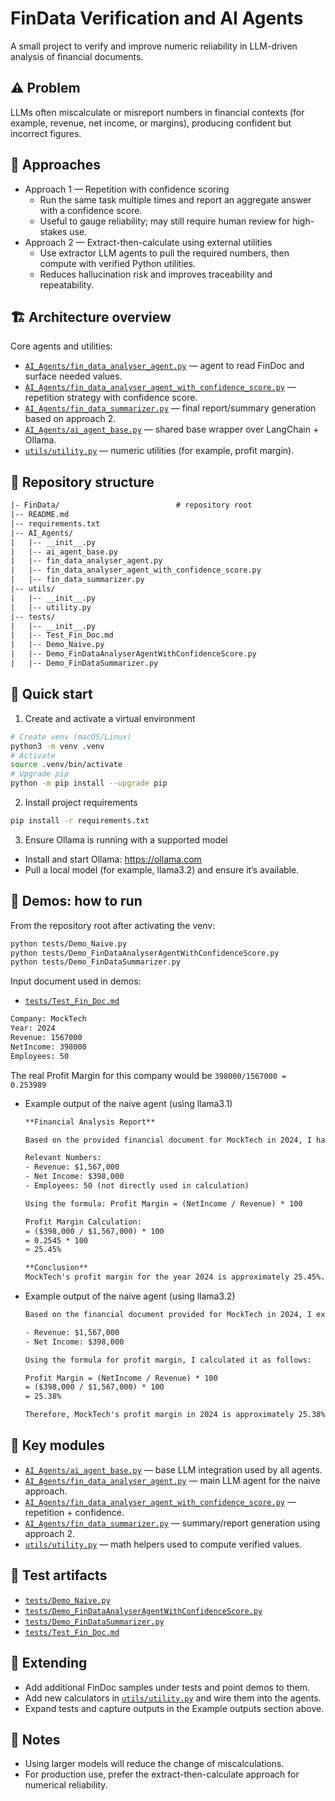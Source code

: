 # FinData Verification and AI Agents

A small project to verify and improve numeric reliability in LLM-driven analysis of financial documents.

## ⚠️ Problem

LLMs often miscalculate or misreport numbers in financial contexts (for example, revenue, net income, or margins), producing confident but incorrect figures.

## 🧩 Approaches

- Approach 1 — Repetition with confidence scoring
  - Run the same task multiple times and report an aggregate answer with a confidence score.
  - Useful to gauge reliability; may still require human review for high-stakes use.
- Approach 2 — Extract-then-calculate using external utilities
  - Use extractor LLM agents to pull the required numbers, then compute with verified Python utilities.
  - Reduces hallucination risk and improves traceability and repeatability.

## 🏗️ Architecture overview

Core agents and utilities:
- [`AI_Agents/fin_data_analyser_agent.py`](AI_Agents/fin_data_analyser_agent.py:1) — agent to read FinDoc and surface needed values.
- [`AI_Agents/fin_data_analyser_agent_with_confidence_score.py`](AI_Agents/fin_data_analyser_agent_with_confidence_score.py:1) — repetition strategy with confidence score.
- [`AI_Agents/fin_data_summarizer.py`](AI_Agents/fin_data_summarizer.py:1) — final report/summary generation based on approach 2.
- [`AI_Agents/ai_agent_base.py`](AI_Agents/ai_agent_base.py:1) — shared base wrapper over LangChain + Ollama.
- [`utils/utility.py`](utils/utility.py:1) — numeric utilities (for example, profit margin).

## 📁 Repository structure

```txt
|- FinData/                          # repository root
|-- README.md
|-- requirements.txt
|-- AI_Agents/
|   |-- __init__.py
|   |-- ai_agent_base.py
|   |-- fin_data_analyser_agent.py
|   |-- fin_data_analyser_agent_with_confidence_score.py
|   |-- fin_data_summarizer.py
|-- utils/
|   |-- __init__.py
|   |-- utility.py
|-- tests/
|   |-- __init__.py
|   |-- Test_Fin_Doc.md
|   |-- Demo_Naive.py
|   |-- Demo_FinDataAnalyserAgentWithConfidenceScore.py
|   |-- Demo_FinDataSummarizer.py
```

## 🚀 Quick start

1) Create and activate a virtual environment

```bash
# Create venv (macOS/Linux)
python3 -m venv .venv
# Activate
source .venv/bin/activate
# Upgrade pip
python -m pip install --upgrade pip
```

2) Install project requirements

```bash
pip install -r requirements.txt
```

3) Ensure Ollama is running with a supported model

- Install and start Ollama: https://ollama.com
- Pull a local model (for example, llama3.2) and ensure it’s available.

## 🧪 Demos: how to run

From the repository root after activating the venv:

```bash
python tests/Demo_Naive.py
python tests/Demo_FinDataAnalyserAgentWithConfidenceScore.py
python tests/Demo_FinDataSummarizer.py
```

Input document used in demos:
- [`tests/Test_Fin_Doc.md`](tests/Test_Fin_Doc.md:1)

```txt
Company: MockTech
Year: 2024
Revenue: 1567000
NetIncome: 398000
Employees: 50
```

The real Profit Margin for this company would be `398000/1567000 = 0.253989`

- Example output of the naive agent (using llama3.1)

  ```txt
  **Financial Analysis Report**

  Based on the provided financial document for MockTech in 2024, I have extracted the relevant numbers and computed the profit margin.

  Relevant Numbers:
  - Revenue: $1,567,000
  - Net Income: $398,000
  - Employees: 50 (not directly used in calculation)

  Using the formula: Profit Margin = (NetIncome / Revenue) * 100

  Profit Margin Calculation:
  = ($398,000 / $1,567,000) * 100
  = 0.2545 * 100
  ≈ 25.45%

  **Conclusion**
  MockTech's profit margin for the year 2024 is approximately 25.45%. This indicates a relatively healthy profitability level, suggesting that MockTech has managed its costs effectively and maintained a strong revenue stream in 2024.
  ```

- Example output of the naive agent (using llama3.2)

  ```txt
  Based on the financial document provided for MockTech in 2024, I extracted the relevant numbers:

  - Revenue: $1,567,000
  - Net Income: $398,000

  Using the formula for profit margin, I calculated it as follows:

  Profit Margin = (NetIncome / Revenue) * 100
  = ($398,000 / $1,567,000) * 100
  = 25.38%

  Therefore, MockTech's profit margin in 2024 is approximately 25.38%.
  ```



## 🧰 Key modules

- [`AI_Agents/ai_agent_base.py`](AI_Agents/ai_agent_base.py:1) — base LLM integration used by all agents.
- [`AI_Agents/fin_data_analyser_agent.py`](AI_Agents/fin_data_analyser_agent.py:1) — main LLM agent for the naive approach.
- [`AI_Agents/fin_data_analyser_agent_with_confidence_score.py`](AI_Agents/fin_data_analyser_agent_with_confidence_score.py:1) — repetition + confidence.
- [`AI_Agents/fin_data_summarizer.py`](AI_Agents/fin_data_summarizer.py:1) — summary/report generation using approach 2.
- [`utils/utility.py`](utils/utility.py:1) — math helpers used to compute verified values.

## 🧱 Test artifacts

- [`tests/Demo_Naive.py`](tests/Demo_Naive.py:1)
- [`tests/Demo_FinDataAnalyserAgentWithConfidenceScore.py`](tests/Demo_FinDataAnalyserAgentWithConfidenceScore.py:1)
- [`tests/Demo_FinDataSummarizer.py`](tests/Demo_FinDataSummarizer.py:1)
- [`tests/Test_Fin_Doc.md`](tests/Test_Fin_Doc.md:1)

## 🔧 Extending

- Add additional FinDoc samples under tests and point demos to them.
- Add new calculators in [`utils/utility.py`](utils/utility.py:1) and wire them into the agents.
- Expand tests and capture outputs in the Example outputs section above.

## 📝 Notes

- Using larger models will reduce the change of miscalculations.
- For production use, prefer the extract-then-calculate approach for numerical reliability.
